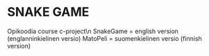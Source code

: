# SNAKE GAME
Opikoodia course c-project\n
SnakeGame = english version (englanninkielinen versio)
MatoPeli = suomenkielinen versio (finnish version)
